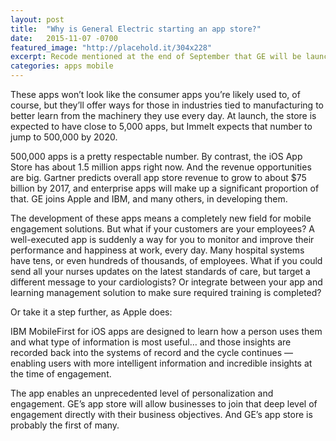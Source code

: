 ```yaml
---
layout: post
title:  "Why is General Electric starting an app store?"
date:   2015-11-07 -0700
featured_image: "http://placehold.it/304x228"
excerpt: Recode mentioned at the end of September that GE will be launching its own App Store
categories: apps mobile
---
```


These apps won’t look like the consumer apps you’re likely used to, of course, but they’ll offer ways for those in industries tied to manufacturing to better learn from the machinery they use every day. At launch, the store is expected to have close to 5,000 apps, but Immelt expects that number to jump to 500,000 by 2020.

500,000 apps is a pretty respectable number. By contrast, the iOS App Store has about 1.5 million apps right now. And the revenue opportunities are big. Gartner predicts overall app store revenue to grow to about $75 billion by 2017, and enterprise apps will make up a significant proportion of that. GE joins Apple and IBM, and many others, in developing them.

The development of these apps means a completely new field for mobile engagement solutions. But what if your customers are your employees? A well-executed app is suddenly a way for you to monitor and improve their performance and happiness at work, every day. Many hospital systems have tens, or even hundreds of thousands, of employees. What if you could send all your nurses updates on the latest standards of care, but target a different message to your cardiologists? Or integrate between your app and learning management solution to make sure required training is completed?

Or take it a step further, as Apple does:

IBM MobileFirst for iOS apps are designed to learn how a person uses them and what type of information is most useful… and those insights are recorded back into the systems of record and the cycle continues — enabling users with more intelligent information and incredible insights at the time of engagement.

The app enables an unprecedented level of personalization and engagement. GE’s app store will allow businesses to join that deep level of engagement directly with their business objectives. And GE’s app store is probably the first of many.